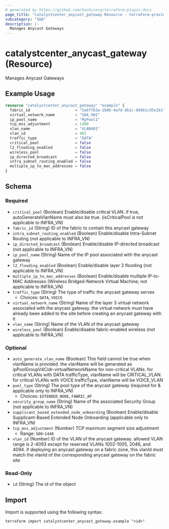 ```yaml
---
# generated by https://github.com/hashicorp/terraform-plugin-docs
page_title: "catalystcenter_anycast_gateway Resource - terraform-provider-catalystcenter"
subcategory: "SDA"
description: |-
  Manages Anycast Gateways
---
```


# catalystcenter_anycast_gateway (Resource)

Manages Anycast Gateways

## Example Usage

```terraform
resource "catalystcenter_anycast_gateway" "example" {
  fabric_id                    = "5e6f7b3a-2b0b-4a7d-8b1c-0d4b1cd5e1b1"
  virtual_network_name         = "SDA_VN1"
  ip_pool_name                 = "MyPool1"
  tcp_mss_adjustment           = 1400
  vlan_name                    = "VLAN401"
  vlan_id                      = 401
  traffic_type                 = "DATA"
  critical_pool                = false
  l2_flooding_enabled          = false
  wireless_pool                = false
  ip_directed_broadcast        = false
  intra_subnet_routing_enabled = false
  multiple_ip_to_mac_addresses = false
}
```

<!-- schema generated by tfplugindocs -->
## Schema

### Required

- `critical_pool` (Boolean) Enable/disable critical VLAN. if true, autoGenerateVlanName must also be true. (isCriticalPool is not applicable to INFRA_VN)
- `fabric_id` (String) ID of the fabric to contain this anycast gateway
- `intra_subnet_routing_enabled` (Boolean) Enable/disable Intra-Subnet Routing (not applicable to INFRA_VN)
- `ip_directed_broadcast` (Boolean) Enable/disable IP-directed broadcast (not applicable to INFRA_VN)
- `ip_pool_name` (String) Name of the IP pool associated with the anycast gateway
- `l2_flooding_enabled` (Boolean) Enable/disable layer 2 flooding (not applicable to INFRA_VN)
- `multiple_ip_to_mac_addresses` (Boolean) Enable/disable multiple IP-to-MAC Addresses (Wireless Bridged-Network Virtual Machine; not applicable to INFRA_VN)
- `traffic_type` (String) The type of traffic the anycast gateway serves
  - Choices: `DATA`, `VOICE`
- `virtual_network_name` (String) Name of the layer 3 virtual network associated with the anycast gateway. the virtual network must have already been added to the site before creating an anycast gateway with it
- `vlan_name` (String) Name of the VLAN of the anycast gateway
- `wireless_pool` (Boolean) Enable/disable fabric-enabled wireless (not applicable to INFRA_VN)

### Optional

- `auto_generate_vlan_name` (Boolean) This field cannot be true when vlanName is provided. the vlanName will be generated as ipPoolGroupV4Cidr-virtualNetworkName for non-critical VLANs. for critical VLANs with DATA trafficType, vlanName will be CRITICAL_VLAN. for critical VLANs with VOICE trafficType, vlanName will be VOICE_VLAN
- `pool_type` (String) The pool type of the anycast gateway (required for & applicable only to INFRA_VN)
  - Choices: `EXTENDED_NODE`, `FABRIC_AP`
- `security_group_name` (String) Name of the associated Security Group (not applicable to INFRA_VN)
- `supplicant_based_extended_node_onboarding` (Boolean) Enable/disable Supplicant-Based Extended Node Onboarding (applicable only to INFRA_VN)
- `tcp_mss_adjustment` (Number) TCP maximum segment size adjustment
  - Range: `500`-`1440`
- `vlan_id` (Number) ID of the VLAN of the anycast gateway. allowed VLAN range is 2-4093 except for reserved VLANs 1002-1005, 2046, and 4094. if deploying an anycast gateway on a fabric zone, this vlanId must match the vlanId of the corresponding anycast gateway on the fabric site

### Read-Only

- `id` (String) The id of the object

## Import

Import is supported using the following syntax:

```shell
terraform import catalystcenter_anycast_gateway.example "<id>"
```

